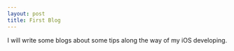 ```yaml
---
layout: post
title: First Blog
---
```


I will write some blogs about some tips along the way of my iOS developing.
